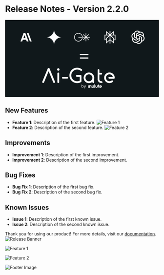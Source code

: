 # Release Notes - Version 2.2.0

![Release Banner](https://raw.githubusercontent.com/inulute/test-perpexity-update/main/release_notes/135.png)

## New Features
- **Feature 1**: Description of the first feature.
    ![Feature 1](https://example.com/feature1.png)
- **Feature 2**: Description of the second feature.
    ![Feature 2](https://example.com/feature2.png)

## Improvements
- **Improvement 1**: Description of the first improvement.
- **Improvement 2**: Description of the second improvement.

## Bug Fixes
- **Bug Fix 1**: Description of the first bug fix.
- **Bug Fix 2**: Description of the second bug fix.

## Known Issues
- **Issue 1**: Description of the first known issue.
- **Issue 2**: Description of the second known issue.


Thank you for using our product! For more details, visit our [documentation](https://example.com/docs).
![Release Banner](https://via.placeholder.com/728x90.png?text=Release+Banner)

![Feature 1](https://via.placeholder.com/150.png?text=Feature+1)

![Feature 2](https://via.placeholder.com/150.png?text=Feature+2)

![Footer Image](https://via.placeholder.com/728x90.png?text=Footer+Image)